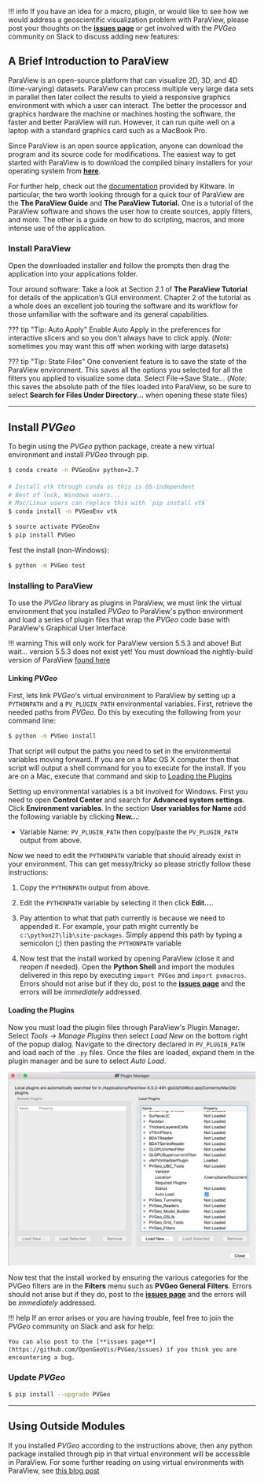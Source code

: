 !!! info
    If you have an idea for a macro, plugin, or would like to see how we would address a geoscientific visualization problem with ParaView, please post your thoughts on the [**issues page**](https://github.com/OpenGeoVis/PVGeo/issues) or get involved with the *PVGeo* community on Slack to discuss adding new features: <script async defer src="http://slack.pvgeo.org/slackin.js"></script>

## A Brief Introduction to ParaView

ParaView is an open-source platform that can visualize 2D, 3D, and 4D (time-varying) datasets. ParaView can process multiple very large data sets in parallel then later collect the results to yield a responsive graphics environment with which a user can interact. The better the processor and graphics hardware the machine or machines hosting the software, the faster and better ParaView will run. However, it can run quite well on a laptop with a standard graphics card such as a MacBook Pro.

Since ParaView is an open source application, anyone can download the program and its source code for modifications. The easiest way to get started with ParaView is to download the compiled binary installers for your operating system from [**here**](https://www.paraview.org/download/).

For further help, check out the [documentation](https://www.paraview.org/documentation/) provided by Kitware. In particular, the two worth looking through for a quick tour of ParaView are the **The ParaView Guide** and **The ParaView Tutorial.** One is a tutorial of the ParaView software and shows the user how to create sources, apply filters, and more. The other is a guide on how to do scripting, macros, and more intense use of the application.

### Install ParaView
Open the downloaded installer and follow the prompts then drag the application into your applications folder.

Tour around software:
Take a look at Section 2.1 of **The ParaView Tutorial** for details of the application’s GUI environment. Chapter 2 of the tutorial as a whole does an excellent job touring the software and its workflow for those unfamiliar with the software and its general capabilities.

??? tip "Tip: Auto Apply"
    Enable Auto Apply in the preferences for interactive slicers and so you don't always have to click apply. (*Note:* sometimes you may want this off when working with large datasets)

??? tip "Tip: State Files"
    One convenient feature is to save the state of the ParaView environment. This saves all the options you selected for all the filters you applied to visualize some data. Select File->Save State… (*Note:* this saves the absolute path of the files loaded into ParaView, so be sure to select **Search for Files Under Directory...** when opening these state files)


----------


## Install *PVGeo*

To begin using the *PVGeo* python package, create a new virtual environment and install *PVGeo* through pip.

```bash
$ conda create -n PVGeoEnv python=2.7

# Install vtk through conda as this is OS-independent
# Best of luck, Windows users...
# Mac/Linux users can replace this with `pip install vtk`
$ conda install -n PVGeoEnv vtk
```

```bash
$ source activate PVGeoEnv
$ pip install PVGeo
```

Test the install (non-Windows):
```bash
$ python -m PVGeo test
```

### Installing to ParaView

To use the *PVGeo* library as plugins in ParaView, we must link the virtual environment that you installed *PVGeo* to ParaView's python environment and load a series of plugin files that wrap the *PVGeo* code base with ParaView's Graphical User Interface.

!!! warning
    This will only work for ParaView version 5.5.3 and above! But wait... version 5.5.3 does not exist yet! You must download the nightly-build version of ParaView [found here](https://www.paraview.org/download/)

#### Linking *PVGeo*
First, lets link *PVGeo*'s virtual environment to ParaView by setting up a `PYTHONPATH` and a `PV_PLUGIN_PATH` environmental variables. First, retrieve the needed paths from *PVGeo*. Do this by executing the following from your command line:

```bash
$ python -m PVGeo install
```

That script will output the paths you need to set in the environmental variables moving forward. If you are on a Mac OS X computer then that script will output a shell command for you to execute for the install. If you are on a Mac, execute that command and skip to [Loading the Plugins](#loading-the-plugins)

Setting up environmental variables is a bit involved for Windows. First you need to open **Control Center** and search for **Advanced system settings**. Click **Environment variables**. In the section **User variables for Name** add the following variable by clicking **New...**:

- Variable Name: `PV_PLUGIN_PATH` then copy/paste the `PV_PLUGIN_PATH` output from above.

Now we need to edit the `PYTHONPATH` variable that should already exist in your environment. This can get messy/tricky so please strictly follow these instructions:

1. Copy the `PYTHONPATH` output from above.

2. Edit the `PYTHONPATH` variable by selecting it then click **Edit...**.

3. Pay attention to what that path currently is because we need to appended it. For example, your path might currently be `c:\python27\lib\site-packages`. Simply append this path by typing a semicolon (;) then pasting the `PYTHONPATH` variable

4. Now test that the install worked by opening ParaView (close it and reopen if needed). Open the **Python Shell** and import the modules delivered in this repo by executing `import PVGeo` and `import pvmacros`. Errors should not arise but if they do, post to the [**issues page**](https://github.com/OpenGeoVis/PVGeo/issues) and the errors will be *immediately* addressed.


#### Loading the Plugins

Now you must load the plugin files through ParaView's Plugin Manager. Select *Tools -> Manage Plugins* then select *Load New* on the bottom right of the popup dialog. Navigate to the directory declared in `PV_PLUGIN_PATH` and load each of the `.py` files. Once the files are loaded, expand them in the plugin manager and be sure to select *Auto Load*.

![Plugin Manager](plugin-manager.png) <!-- .element width="50%" -->

Now test that the install worked by ensuring the various categories for the PVGeo filters are in the **Filters** menu such as **PVGeo General Filters**. Errors should not arise but if they do, post to the [**issues page**](https://github.com/OpenGeoVis/PVGeo/issues) and the errors will be *immediately* addressed.


!!! help
    If an error arises or you are having trouble, feel free to join the *PVGeo* community on Slack and ask for help: <script async defer src="http://slack.pvgeo.org/slackin.js"></script>

    You can also post to the [**issues page**](https://github.com/OpenGeoVis/PVGeo/issues) if you think you are encountering a bug.



### Update *PVGeo*

```bash
$ pip install --upgrade PVGeo
```


--------------

## Using Outside Modules
If you installed *PVGeo* according to the instructions above, then any python package installed through pip in that virtual environment will be accessible in ParaView. For some further reading on using virtual environments with ParaView, see [this blog post](https://blog.kitware.com/using-pvpython-and-virtualenv/)
